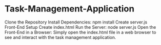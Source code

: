 # Task-Management-Application
Clone the Repository 
Install Dependencies: npm install 
Create server.js 
Front-End Setup 
Create index.html 
Run the Server:  node server.js 
Open the Front-End in a Browser: 
Simply open the index.html file in a web browser to see and interact with the task 
management application. 

